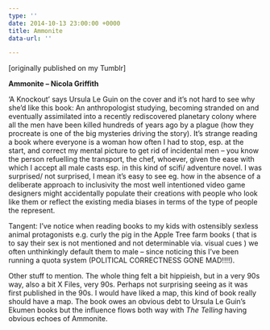 ```yaml
---
type: ''
date: 2014-10-13 23:00:00 +0000
title: Ammonite
data-url: ''

---
```

\[originally published on my Tumblr\]

**Ammonite – Nicola Griffith**

‘A Knockout’ says Ursula Le Guin on the cover and it’s not hard to see why she’d like this book: An anthropologist studying, becoming stranded on and eventually assimilated into a recently rediscovered planetary colony where all the men have been killed hundreds of years ago by a plague (how they procreate is one of the big mysteries driving the story). It’s strange reading a book where everyone is a woman how often I had to stop, esp. at the start, and correct my mental picture to get rid of incidental men – you know the person refuelling the transport, the chef, whoever, given the ease with which I accept all male casts esp. in this kind of scifi/ adventure novel. I was surprised/ not surprised, I mean it’s easy to see eg. how in the absence of a deliberate approach to inclusivity the most well intentioned video game designers might accidentally populate their creations with people who look like them or reflect the existing media biases in terms of the type of people the represent.

Tangent: I’ve notice when reading books to my kids with ostensibly sexless animal protagonists e.g. curly the pig in the Apple Tree farm books ( that is to say their sex is not mentioned and not determinable via. visual cues ) we often unthinkingly default them to male – since noticing this I’ve been running a quota system (POLITICAL CORRECTNESS GONE MAD!!!!).

Other stuff to mention. The whole thing felt a bit hippieish, but in a very 90s way, also a bit X Files, very 90s. Perhaps not surprising seeing as it was first published in the 90s. I would have liked a map, this kind of book really should have a map. The book owes an obvious debt to Ursula Le Guin’s Ekumen books but the influence flows both way with _The Telling_ having obvious echoes of Ammonite.